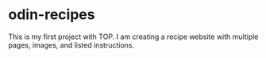 # odin-recipes
This is my first project with TOP. I am creating a recipe website with multiple pages, images, and listed instructions. 